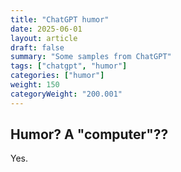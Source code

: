 ```yaml
---
title: "ChatGPT humor"
date: 2025-06-01
layout: article
draft: false
summary: "Some samples from ChatGPT"
tags: ["chatgpt", "humor"]
categories: ["humor"]
weight: 150
categoryWeight: "200.001"
---
```

## Humor? A "computer"??

Yes.
